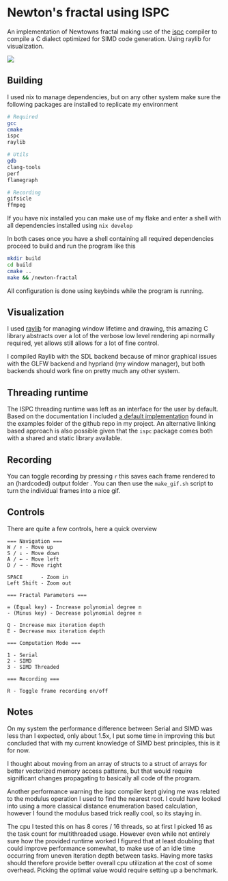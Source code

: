 
# Newton's fractal using ISPC

An implementation of Newtowns fractal making use of the [ispc](https://github.com/ispc/ispc) compiler to compile a C dialect optimized for SIMD code generation. Using raylib for visualization.

![](assets/reversed.gif "")

## Building
I used nix to manage dependencies, but on any other system make sure the following packages are installed to replicate my environment

```bash
# Required
gcc
cmake
ispc
raylib

# Utils
gdb
clang-tools
perf 
flamegraph

# Recording
gifsicle
ffmpeg
```
If you have nix installed you can make use of my flake and enter a shell with all dependencies installed using  `nix develop`


In both cases once you have a shell containing all required dependencies proceed to build and run the program like this

```bash
mkdir build
cd build
cmake ..
make && /newton-fractal
```
All configuration is done using keybinds while the program is running.

## Visualization
I used [raylib](https://github.com/raysan5/raylib) for managing window lifetime and drawing, this amazing C library abstracts over a lot of the verbose low level rendering api normally required, yet allows still allows for a lot of fine control. 

I compiled Raylib with the SDL backend because of minor graphical issues with the GLFW backend and hyprland (my window manager), but both backends should work fine on pretty much any other system. 


## Threading runtime
The ISPC threading runtime was left as an interface for the user by default. Based on the documentation I included [a default implementation](https://github.com/ispc/ispc/blob/main/examples/common/tasksys.cpp) found in the examples folder of the github repo in my project. An alternative linking based approach is also possible given that the `ispc` package comes both with a shared and static library available.

## Recording
You can toggle recording by pressing `r` this saves each frame rendered to an (hardcoded) output folder . You can then use the `make_gif.sh` script to turn the individual frames into a nice gif. 

## Controls
There are quite a few controls, here a quick overview

```
=== Navigation ===
W / ↑ - Move up
S / ↓ - Move down
A / ← - Move left
D / → - Move right

SPACE      - Zoom in
Left Shift - Zoom out

=== Fractal Parameters ===

= (Equal key) - Increase polynomial degree n
- (Minus key) - Decrease polynomial degree n

Q - Increase max iteration depth
E - Decrease max iteration depth

=== Computation Mode ===

1 - Serial 
2 - SIMD 
3 - SIMD Threaded 

=== Recording ===

R - Toggle frame recording on/off

```


## Notes 
On my system the performance difference between Serial and SIMD was less than I expected, only about 1.5x, I put some time in improving this but concluded that with my current knowledge of SIMD best principles, this is it for now. 

I thought about moving from an array of structs to a struct of arrays for better vectorized memory access patterns, but that would require significant changes propagating to basically all code of the program.  

Another performance warning the ispc compiler kept giving me was related to the modulus operation I used to find the nearest root. I could have looked into using a more classical distance enumeration based calculation, however I found the modulus based trick really cool, so its staying in.

The cpu I tested this on has 8 cores / 16 threads, so at first I picked 16 as the task count for multithreaded usage. However even while not entirely sure how the provided runtime worked I figured that at least doubling that could improve performance somewhat, to make use of an idle time occurring from uneven iteration depth between tasks. Having more tasks should therefore provide better overall cpu utilization at the cost of some overhead. Picking the optimal value would require setting up a benchmark.